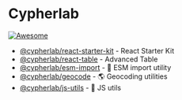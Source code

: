 # Cypherlab

[![Awesome](https://awesome.re/badge-flat.svg)](https://awesome.re)  


- [@cypherlab/react-starter-kit](https://github.com/cypherlab/react-starter-kit) - React Starter Kit 
- [@cypherlab/react-table](https://github.com/cypherlab/react-table) - Advanced Table
- [@cypherlab/esm-import](https://github.com/cypherlab/esm-import) - 🔧 ESM import utility
- [@cypherlab/geocode](https://github.com/cypherlab/geocode) - 🌎 Geocoding utilities
- [@cypherlab/js-utils](https://github.com/cypherlab/js-utils) - 🔧 JS utils
